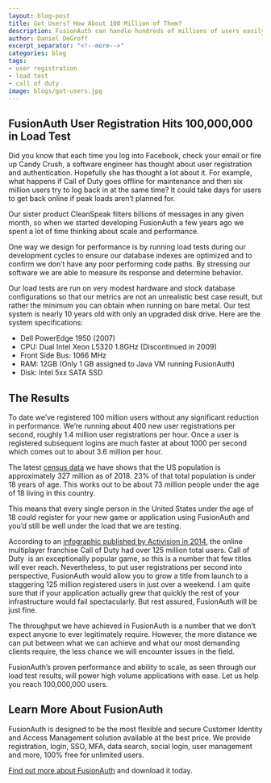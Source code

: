 ```yaml
---
layout: blog-post
title: Got Users? How About 100 Million of Them?
description: FusionAuth can handle hundreds of millions of users easily, because you might need to.
author: Daniel DeGroff
excerpt_separator: "<!--more-->"
categories: blog
tags:
- user registration
- load test
- call of duty
image: blogs/got-users.jpg
---
```

## FusionAuth User Registration Hits 100,000,000 in Load Test

Did you know that each time you log into Facebook, check your email or fire up Candy Crush, a software engineer has thought about user registration and authentication. Hopefully she has thought a lot about it. For example, what happens if Call of Duty goes offline for maintenance and then six million users try to log back in at the same time? It could take days for users to get back online if peak loads aren’t planned for.
<!--more-->

Our sister product CleanSpeak filters billions of messages in any given month, so when we started developing FusionAuth a few years ago we spent a lot of time thinking about scale and performance.

One way we design for performance is by running load tests during our development cycles to ensure our database indexes are optimized and to confirm we don’t have any poor performing code paths. By stressing our software we are able to measure its response and determine behavior.

Our load tests are run on very modest hardware and stock database configurations so that our metrics are not an unrealistic best case result, but rather the minimum you can obtain when running on bare metal. Our test system is nearly 10 years old with only an upgraded disk drive. Here are the system specifications:
- Dell PowerEdge 1950 (2007)
- CPU: Dual Intel Xeon L5320 1.8GHz (Discontinued in 2009)
- Front Side Bus: 1066 MHz
- RAM: 12GB (Only 1 GB assigned to Java VM running FusionAuth)
- Disk: Intel 5xx SATA SSD

## The Results

To date we’ve registered 100 million users without any significant reduction in performance. We’re running about 400 new user registrations per second, roughly 1.4 million user registrations per hour. Once a user is registered subsequent logins are much faster at about 1000 per second which comes out to about 3.6 million per hour.

The latest [census data](https://www.census.gov/quickfacts/ "Jump to Census Data site") we have shows that the US population is approximately 327 million as of 2018. 23% of that total population is under 18 years of age. This works out to be about 73 million people under the age of 18 living in this country.

This means that every single person in the United States under the age of 18 could register for your new game or application using FusionAuth and you’d still be well under the load that we are testing.

According to an [infographic published by Activision in 2014](http://venturebeat.com/2014/11/24/call-of-duty-advanced-warfare-by-the-big-numbers/ "Jump to Venturebeat site"), the online multiplayer franchise Call of Duty had over 125 million total users. Call of Duty  is an exceptionally popular game, so this is a number that few titles will ever reach. Nevertheless, to put user registrations per second into perspective, FusionAuth would allow you to grow a title from launch to a staggering 125 million registered users in just over a weekend. I am quite sure that if your application actually grew that quickly the rest of your infrastructure would fail spectacularly. But rest assured, FusionAuth will be just fine.

The throughput we have achieved in FusionAuth is a number that we don’t expect anyone to ever legitimately require. However, the more distance we can put between what we can achieve and what our most demanding clients require, the less chance we will encounter issues in the field.

FusionAuth’s proven performance and ability to scale, as seen through our load test results, will power high volume applications with ease. Let us help you reach 100,000,000 users.

## Learn More About FusionAuth

FusionAuth is designed to be the most flexible and secure Customer Identity and Access Management solution available at the best price. We provide registration, login, SSO, MFA, data search, social login, user management and more, 100% free for unlimited users.

[Find out more about FusionAuth](https://fusionauth.io/ "FusionAuth Home") and download it today.

<!--
- Strategies
- Products
- FusionAuth
-->
